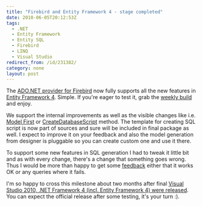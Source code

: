 ```yaml
---
title: "Firebird and Entity Framework 4 - stage completed"
date: 2010-06-05T20:12:53Z
tags:
  - .NET
  - Entity Framework
  - Entity SQL
  - Firebird
  - LINQ
  - Visual Studio
redirect_from: /id/231382/
category: none
layout: post
---
```

The [ADO.NET provider for Firebird][1] now fully supports all the new features in [Entity Framework 4][2]. Simple. If you're eager to test it, grab the [weekly build][3] and enjoy.

We support the internal improvements as well as the visible changes like i.e. [Model First][4] or [CreateDatabaseScript][5] method. The template for creating SQL script is now part of sources and sure will be included in final package as well. I expect to improve it on your feedback and also the model generation from designer is pluggable so you can create custom one and use it there.

To support some new features in SQL generation I had to tweak it little bit and as with every change, there's a change that something goes wrong. Thus I would be more than happy to get some [feedback][6] either that it works OK or any queries where it fails.

I'm so happy to cross this milestone about two months after final [Visual Studio 2010, .NET Framework 4 (incl. Entity Framework 4) were released][7]. You can expect the official release after some testing, it's your turn :).

[1]: http://firebirdsql.org/index.php?op=files&id=netprovider
[2]: http://msdn.microsoft.com/en-us/data/aa937723.aspx
[3]: http://netprovider.cincura.net
[4]: http://blogs.msdn.com/b/adonet/archive/2009/11/05/model-first-with-the-entity-framework-4.aspx
[5]: http://msdn.microsoft.com/en-us/library/system.data.objects.objectcontext.createdatabasescript.aspx
[6]: http://firebirdsql.org/index.php?op=lists#fb-dotnet-provider
[7]: http://www.microsoft.com/presspass/press/2010/apr10/04-11vs10pr.mspx

